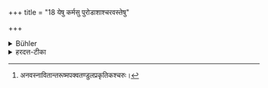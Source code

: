 +++
title = "18 येषु कर्मसु पुरोडाशाश्चरवस्तेषु"

+++

<details><summary>Bühler</summary>

18. Rice must be used for those sacrifices for which cakes mixed with meat (are employed by the householder).
</details>

<details><summary>हरदत्त-टीका</summary>

## सूत्रम्
येषु कर्मसु पुरोडाशाश्चरवस्तेषु कार्याः ॥१८॥  
### टिप्पनी
येषु दर्शपूर्णमासादिषु पुरोडाशा विहिताः गृहस्थस्य, तेष्वस्य तत्स्थाने [^१]चरवः कार्याः ॥ १८ ॥  

[^१]: अनवस्नावितान्तरूष्मपक्वतण्डुलप्रकृतिकश्चरुः।
</details>
